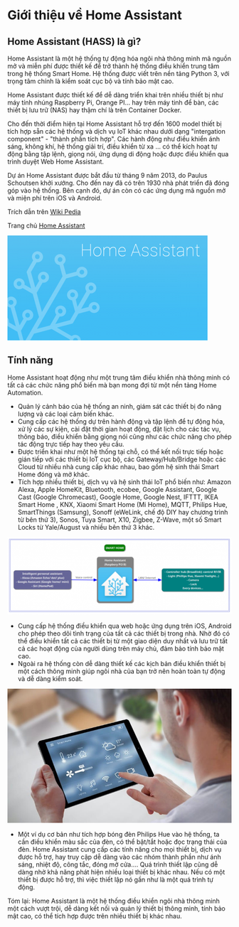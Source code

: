 # Giới thiệu về Home Assistant

## Home Assistant (HASS) là gì?

Home Assistant là một hệ thống tự động hóa ngôi nhà thông minh mã nguồn mở và miễn phí được thiết kế để trở thành hệ thống điều khiển trung tâm trong hệ thống Smart Home. Hệ thống được viết trên nền tảng Python 3, với trọng tâm chính là kiểm soát cục bộ và tính bảo mật cao.

Home Assistant được thiết kế để dễ dàng triển khai trên nhiều thiết bị như máy tính nhúng Raspberry Pi, Orange PI... hay trên máy tinh để bàn, các thiết bị lưu trữ (NAS) hay thậm chí là trên Container Docker.

Cho đến thời điểm hiện tại Home Assistant hỗ trợ đến 1600 model thiết bị tích hợp sẵn các hệ thống và dịch vụ IoT khác nhau dưới dạng "intergation component" - "thành phần tích hợp". Các hành động như điều khiển ánh sáng, không khí, hệ thống giải trí, điều khiển từ xa ... có thể kích hoạt tự động bằng tập lệnh, giọng nói, ứng dụng di động hoặc được điều khiển qua trình duyệt Web Home Assistant.

Dự án Home Assistant được bắt đầu từ tháng 9 năm 2013, do Paulus Schoutsen khởi xướng. Cho đến nay đã có trên 1930 nhà phát triển đã đóng góp vào hệ thống. Bên cạnh đó, dự án còn có các ứng dụng mã nguồn mở và miện phí trên iOS và Android.

Trích dẫn trên [Wiki Pedia](https://en.wikipedia.org/wiki/Home_Assistant)

Trang chủ [Home Assistant](https://www.home-assistant.io)

![homepageHASS](../_static/images/homepageHASS.png)

## Tính năng

Home Assistant hoạt động như một trung tâm điều khiển nhà thông minh có tất cả các chức năng phổ biến mà bạn mong đợi từ một nền tảng Home Automation.
* Quản lý cảnh báo của hệ thống an ninh, giám sát các thiết bị đo năng lượng và các loại cảm biến khác.
* Cung cấp các hệ thống dự trên hành động và tập lệnh để tự động hóa, xử lý các sự kiện, cài đặt thời gian hoạt động, đặt lịch cho các tác vụ, thông báo, điều khiển bằng giọng nói cũng như các chức năng cho phép tác động trực tiếp hay theo yêu cầu.
* Được triển khai như một hệ thống tại chỗ, có thể kết nối trực tiếp hoặc gián tiếp với các thiết bị IoT cục bộ, các Gateway/Hub/Bridge hoặc các Cloud từ nhiều nhà cung cấp khác nhau, bao gồm hệ sinh thái Smart Home đóng và mở khác.
* Tích hợp nhiều thiết bị, dịch vụ và hệ sinh thái IoT phổ biến như: Amazon Alexa, Apple HomeKit, Bluetooth, ecobee, Google Assistant, Google Cast (Google Chromecast), Google Home, Google Nest, IFTTT, IKEA Smart Home , KNX, Xiaomi Smart Home (Mi Home), MQTT, Philips Hue, SmartThings (Samsung), Sonoff (eWeLink, chế độ DIY hay chương trình từ bên thứ 3), Sonos, Tuya Smart, X10, Zigbee, Z-Wave, một số Smart Locks từ Yale/August và nhiều bên thứ 3 khác.

![modelhass](../_static/images/modelhass.png)

* Cung cấp hệ thống điều khiển qua web hoặc ứng dụng trên iOS, Android cho phép theo dõi tình trạng của tất cả các thiết bị trong nhà. Nhờ đó có thể điều khiển tất cả các thiết bị từ một giao diện duy nhất và lưu trữ tất cả các hoạt động của người dùng trên máy chủ, đảm bảo tính bảo mật cao.
* Ngoài ra hệ thống còn dễ dàng thiết kế các kịch bản điều khiển thiết bị một cách thông minh giúp ngôi nhà của bạn trở nên hoàn toàn tự động và dễ dàng kiểm soát.

![modelhass](../_static/images/supperviseHASS.jpg)

* Một ví dụ cơ bản như tích hợp bóng đèn Philips Hue vào hệ thống, ta cần điều khiển màu sắc của đèn, có thể bật/tắt hoặc đọc trạng thái của đèn. Home Assistant cung cấp các tính năng cho mọi thiết bị, dịch vụ được hỗ trợ, hay truy cập dễ dàng vào các nhóm thành phần như ánh sáng, nhiệt độ, công tắc, đóng mở cửa.... Quá trình thiết lập cũng dễ dàng nhờ khả năng phát hiện nhiều loại thiết bị khác nhau. Nếu có một thiết bị được hỗ trợ, thì việc thiết lập nó gần như là một quá trình tự động.

Tóm lại: Home Assistant là một hệ thống điều khiển ngôi nhà thông minh một cách vượt trội, dễ dàng kết nối và quản lý thiết bị thông minh, tính bảo mật cao, có thể tích hợp được trên nhiều thiết bị khác nhau.
